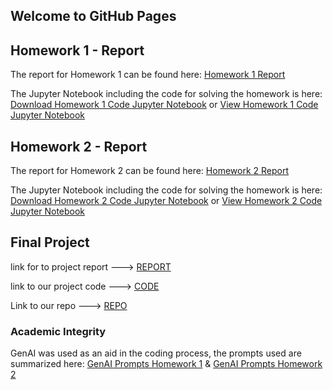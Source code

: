 ## Welcome to GitHub Pages

## Homework 1 - Report

The report for Homework 1 can be found here: [Homework 1 Report](https://bu-ie-582.github.io/fall-24-hannesknieke/hw1/IE582_hw1.html)

The Jupyter Notebook including the code for solving the homework is here:
[Download Homework 1 Code Jupyter Notebook](https://bu-ie-582.github.io/fall-24-hannesknieke/hw1/IE582_hw1.ipynb) or 
[View Homework 1 Code Jupyter Notebook](https://github.com/BU-IE-582/fall-24-hannesknieke/blob/main/hw1/IE582_hw1.ipynb)

## Homework 2 - Report

The report for Homework 2 can be found here: [Homework 2 Report](https://bu-ie-582.github.io/fall-24-hannesknieke/hw2/IE582_hw2.html)

The Jupyter Notebook including the code for solving the homework is here:
[Download Homework 2 Code Jupyter Notebook](https://bu-ie-582.github.io/fall-24-hannesknieke/hw2/IE582_hw2.ipynb) or 
[View Homework 2 Code Jupyter Notebook](https://github.com/BU-IE-582/fall-24-hannesknieke/blob/main/hw2/IE582_hw2.ipynb)

## Final Project

link for to project report ---> [REPORT](https://raw.githack.com/fbaakyildiz/IE582TERMPROJECT/refs/heads/main/IE582PROJECT/REPORTFINAL.html)

link to our project code ---> [CODE](https://raw.githack.com/fbaakyildiz/IE582TERMPROJECT/refs/heads/main/IE582PROJECT/WORK_new.html)

Link to our repo ---> [REPO](https://github.com/fbaakyildiz/IE582TERMPROJECT)

### Academic Integrity

GenAI was used as an aid in the coding process, the prompts used are summarized here: [GenAI Prompts Homework 1](https://bu-ie-582.github.io/fall-24-hannesknieke/hw1/GenAI_Prompts_hw1.pdf) &  [GenAI Prompts Homework 2](https://bu-ie-582.github.io/fall-24-hannesknieke/hw2/GenAI_Prompts_hw2.pdf) 
